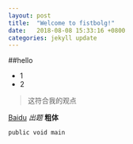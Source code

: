 ```yaml
---
layout: post
title:  "Welcome to fistbolg!"
date:   2018-08-08 15:33:16 +0800
categories: jekyll update
---
```


##hello
* 1
* 2

> 这符合我的观点

[Baidu](http://baidu.com)
*出题* **粗体**

`public void main`




